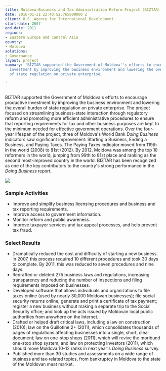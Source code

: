 ```yaml
---
title: Moldova—Business and Tax Administration Reform Project (BIZTAR)
date: 2016-01-21 22:40:52.765000000 Z
client: U.S. Agency for International Development
start-date: 2007
end-date: 2011
regions:
- Eastern Europe and Central Asia
country:
- Moldova
solutions:
- Governance
layout: project
summary: 'BIZTAR supported the Government of Moldova''s efforts to encourage productive
  investment by improving the business environment and lowering the overall burden
  of state regulation on private enterprise.

'
---
```


BIZTAR supported the Government of Moldova's efforts to encourage productive investment by improving the business environment and lowering the overall burden of state regulation on private enterprise. The project focused on streamlining business-state interaction through regulatory reform and promoting more efficient administrative procedures to ensure that reporting requirements for tax and other business purposes are kept to the minimum needed for effective government operations. Over the four-year lifespan of the project, three of Moldova's World Bank _Doing Business_ indicators saw significant improvement: Starting a Business, Ending a Business, and Paying Taxes. The Paying Taxes indicator moved from 119th in the world (2008) to 81st (2012). By 2012, Moldova was among the top 10 reformers in the world, jumping from 99th to 81st place and ranking as the second most-improved country in the world. BIZTAR has been recognized as one of the key contributors to the country's strong performance in the _Doing Business_ report.

![][1]

###  Sample Activities

* Improve and simplify business licensing procedures and business and tax reporting requirements.
* Improve access to government information.
* Monitor reform and public awareness.
* Improve taxpayer services and tax appeal processes, and help prevent tax fraud.

###  Select Results

* Dramatically reduced the cost and difficulty of starting a new business. In 2007, this process required 10 different procedures and took 30 days to complete. By 2011, this was reduced to seven procedures and nine days.
* Redrafted or deleted 275 business laws and regulations, increasing transparency and reducing the number of inspections and filing requirements imposed on businesses.
* Developed software that allows individuals and organizations to file taxes online (used by nearly 30,000 Moldovan businesses); file social security returns online; generate and print a certificate of tax payment; register a new business without making a separate trip to the Social Security office; and look up the acts issued by Moldovan local public authorities from anywhere on the Internet.
* Drafted or helped draft critical laws, including a law on construction (2010); law on the Guillotine 2+ (2011), which consolidates thousands of pages of regulations affecting businesses into a single, short, clear document; law on one-stop shops (2011), which will revive the moribund one-stop shop system; and law on protecting investors (2011), which should move Moldova 10–12 ranks in next year's _Doing Business_ survey.
* Published more than 30 studies and assessments on a wide range of business and tax-related topics, from bankruptcy in Moldova to the state of the Moldovan meat market.

[1]: /assets/images/projects/BIZTAR.jpg
